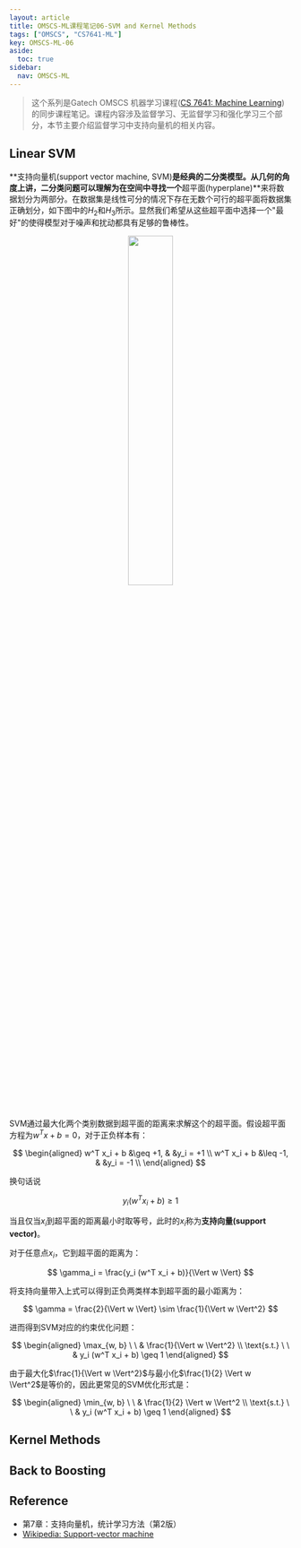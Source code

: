 ```yaml
---
layout: article
title: OMSCS-ML课程笔记06-SVM and Kernel Methods
tags: ["OMSCS", "CS7641-ML"]
key: OMSCS-ML-06
aside:
  toc: true
sidebar:
  nav: OMSCS-ML
---
```


> 这个系列是Gatech OMSCS 机器学习课程([CS 7641: Machine Learning](https://omscs.gatech.edu/cs-7641-machine-learning))的同步课程笔记。课程内容涉及监督学习、无监督学习和强化学习三个部分，本节主要介绍监督学习中支持向量机的相关内容。
<!--more-->

## Linear SVM

**支持向量机(support vector machine, SVM)**是经典的二分类模型。从几何的角度上讲，二分类问题可以理解为在空间中寻找一个**超平面(hyperplane)**来将数据划分为两部分。在数据集是线性可分的情况下存在无数个可行的超平面将数据集正确划分，如下图中的$H_2$和$H_3$所示。显然我们希望从这些超平面中选择一个"最好"的使得模型对于噪声和扰动都具有足够的鲁棒性。

<div align=center>
<img src="https://upload.wikimedia.org/wikipedia/commons/b/b5/Svm_separating_hyperplanes_%28SVG%29.svg" width="40%">
</div>

SVM通过最大化两个类别数据到超平面的距离来求解这个的超平面。假设超平面方程为$w^T x + b = 0$，对于正负样本有：

$$
\begin{aligned}
w^T x_i + b &\geq +1,  & &y_i = +1 \\
w^T x_i + b &\leq -1, & &y_i = -1 \\
\end{aligned}
$$

换句话说

$$
y_i (w^T x_i + b) \geq 1
$$

当且仅当$x_i$到超平面的距离最小时取等号，此时的$x_i$称为**支持向量(support vector)**。

对于任意点$x_i$，它到超平面的距离为：

$$
\gamma_i = \frac{y_i (w^T x_i + b)}{\Vert w \Vert}
$$

将支持向量带入上式可以得到正负两类样本到超平面的最小距离为：

$$
\gamma = \frac{2}{\Vert w \Vert} \sim \frac{1}{\Vert w \Vert^2}
$$

进而得到SVM对应的约束优化问题：

$$
\begin{aligned}
\max_{w, b} \ \ & \frac{1}{\Vert w \Vert^2} \\
\text{s.t.} \  \ & y_i (w^T x_i + b) \geq 1
\end{aligned}
$$

由于最大化$\frac{1}{\Vert w \Vert^2}$与最小化$\frac{1}{2} \Vert w \Vert^2$是等价的，因此更常见的SVM优化形式是：

$$
\begin{aligned}
\min_{w, b} \ \ & \frac{1}{2} \Vert w \Vert^2 \\
\text{s.t.} \  \ & y_i (w^T x_i + b) \geq 1
\end{aligned}
$$

## Kernel Methods

## Back to Boosting

## Reference

- 第7章：支持向量机，统计学习方法（第2版）
- [Wikipedia: Support-vector machine](https://en.wikipedia.org/wiki/Support-vector_machine)